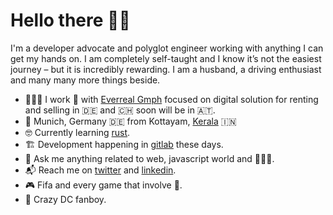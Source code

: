 <!-- <img align="right" src="https://github.com/labtocat/labtocat/blob/master/bats.png" alt="Illustration of me everyday" width=180px height=400px /> -->

# Hello there 👋🏽

I'm a developer advocate and polyglot engineer working with anything I can get my hands on. I am completely self-taught and I know it’s not the easiest journey – but it is incredibly rewarding.
I am a husband, a driving enthusiast and many many more things beside.

- 👨🏽‍💻 I work 🏡  with [Everreal Gmph](https://www.everreal.co/) focused on digital solution for renting and selling in 🇩🇪 and 🇨🇭 soon will be in 🇦🇹.
- 📍 Munich, Germany 🇩🇪 from Kottayam, [Kerala](https://en.wikipedia.org/wiki/Kerala) 🇮🇳
- 🤓 Currently learning [rust](https://www.rust-lang.org/).
- 🏗 Development happening in [gitlab](https://gitlab.com/sachin-philip) these days.
- 💬 Ask me anything related to web, javascript world and 👨🏽‍💻.
- 📬 Reach me on [twitter](https://twitter.com/sachin_philip) and [linkedin](https://www.linkedin.com/in/sachinphilip/).
- 🎮 Fifa and every game that involve 🔫.
- 🍿 Crazy DC fanboy.
